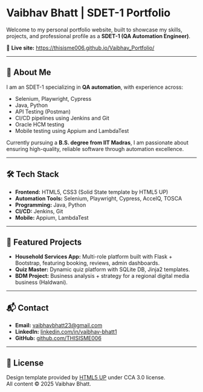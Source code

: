 # Vaibhav Bhatt | SDET-1 Portfolio

Welcome to my personal portfolio website, built to showcase my skills, projects, and professional profile as a **SDET-1 (QA Automation Engineer)**.

🚀 **Live site:** https://thisisme006.github.io/Vaibhav_Portfolio/

---

## 💼 About Me

I am an SDET-1 specializing in **QA automation**, with experience across:
- Selenium, Playwright, Cypress
- Java, Python
- API Testing (Postman)
- CI/CD pipelines using Jenkins and Git
- Oracle HCM testing
- Mobile testing using Appium and LambdaTest

Currently pursuing a **B.S. degree from IIT Madras**, I am passionate about ensuring high-quality, reliable software through automation excellence.

---

## 🛠️ Tech Stack

- **Frontend:** HTML5, CSS3 (Solid State template by HTML5 UP)
- **Automation Tools:** Selenium, Playwright, Cypress, AccelQ, TOSCA
- **Programming:** Java, Python
- **CI/CD:** Jenkins, Git
- **Mobile:** Appium, LambdaTest

---

## 📌 Featured Projects

- **Household Services App:** Multi-role platform built with Flask + Bootstrap, featuring booking, reviews, admin dashboards.
- **Quiz Master:** Dynamic quiz platform with SQLite DB, Jinja2 templates.
- **BDM Project:** Business analysis + strategy for a regional digital media business (Haldwani).

---

## 📬 Contact

- **Email:** vaibhavbhatt23@gmail.com  
- **LinkedIn:** [linkedin.com/in/vaibhav-bhatt1](https://www.linkedin.com/in/vaibhav-bhatt1/)  
- **GitHub:** [github.com/THISISME006](https://github.com/THISISME006)

---

## 📄 License

Design template provided by [HTML5 UP](https://html5up.net/) under CCA 3.0 license.  
All content © 2025 Vaibhav Bhatt.
